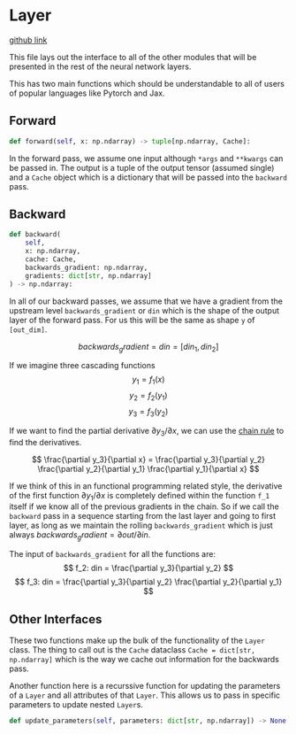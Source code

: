 # Layer

[github link](https://github.com/colecgulino/numpy-nn/blob/main/nn/layer.py)

This file lays out the interface to all of the other modules
that will be presented in the rest of the neural network layers.

This has two main functions which should be understandable to all of users of popular languages like Pytorch and Jax.

## Forward
```python
def forward(self, x: np.ndarray) -> tuple[np.ndarray, Cache]:
```
In the forward pass, we assume one input although `*args` and `**kwargs` can be passed in. The output is a tuple of the output tensor (assumed single) and a `Cache` object which is a dictionary that will be passed into the `backward` pass.

## Backward
```python
def backward(
    self,
    x: np.ndarray,
    cache: Cache,
    backwards_gradient: np.ndarray,
    gradients: dict[str, np.ndarray]
) -> np.ndarray:
```
In all of our backward passes, we assume that we have a gradient from the upstream level `backwards_gradient` or `din` which is the shape of the output layer of the forward pass. For us this will be the same as shape `y` of `[out_dim]`.

$$
backwards_gradient = din = [din_1, din_2]
$$

If we imagine three cascading functions
$$
y_1 = f_1(x)
$$
$$
y_2 = f_2(y_1)
$$
$$
y_3 = f_3(y_2)
$$

If we want to find the partial derivative $\partial y_3 / \partial x$, we can use the [chain rule](https://en.wikipedia.org/wiki/Chain_rule) to find the derivatives.

$$
\frac{\partial y_3}{\partial x} =
\frac{\partial y_3}{\partial y_2}
\frac{\partial y_2}{\partial y_1}
\frac{\partial y_1}{\partial x}
$$

If we think of this in an functional programming related style, the derivative of the first function $\partial y_1 / \partial x$ is completely defined within the function `f_1` itself if we know all of the previous gradients in the chain. So if we call the `backward` pass in a sequence starting from the last layer and going to first layer, as long as we maintain the rolling `backwards_gradient` which is just always $backwards_gradient = \partial out / \partial in$.

The input of `backwards_gradient` for all the functions are:
$$
f_2: din = \frac{\partial y_3}{\partial y_2}
$$
$$
f_3: din = \frac{\partial y_3}{\partial y_2}
\frac{\partial y_2}{\partial y_1}
$$

## Other Interfaces

These two functions make up the bulk of the functionality of the `Layer` class. The thing to call out is the `Cache` dataclass `Cache = dict[str, np.ndarray]` which is the way we cache out information for the backwards pass.

Another function here is a recurssive function for updating the parameters of a `Layer` and all attributes of that `Layer`. This allows us to pass in specific parameters to update nested `Layer`s.
```python
def update_parameters(self, parameters: dict[str, np.ndarray]) -> None:
```